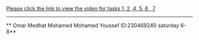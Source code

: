 [Please click the link to view the video for tasks 1, 2, 4, 5, 6 , 7](https://drive.google.com/file/d/1Vkl90bUMVram3A5ekAsWSMBi2EfDpJXK/view?usp=sharing)

---
** Omar Medhat Mohamed Mohamed Youssef ID:230469240  saturday 6-8**
